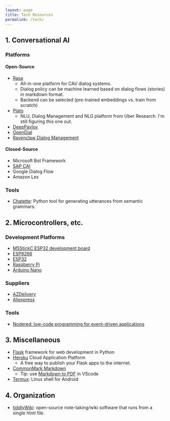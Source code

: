 ```yaml
---
layout: page
title: Tech Resources
permalink: /tech/
---
```

## 1. Conversational AI

### Platforms

#### Open-Source

- [Rasa](rasa.com)
  - All-in-one platform for CAI/ dialog systems. 
  - Dialog policy can be machine learned based on dialog flows (stories) in markdown format.
  - Backend can be selected (pre-trained embeddings vs. train from scratch)
- [Plato](https://github.com/uber-research/plato-research-dialogue-system)
  - NLU, Dialog Management and NLG platform from Uber Research. I'm still figuring this one out.
- [DeepPavlov](https://deeppavlov.ai/)
- [OpenDial](http://www.opendial-toolkit.net/)
- [Ravenclaw Dialog Management](https://www.cs.cmu.edu/~dbohus/ravenclaw-olympus/research.html)

#### Closed-Source

- Microsoft Bot Framework
- [SAP CAI](cai.tools.sap)
- Google Dialog Flow
- Amazon Lex

### Tools

- [Chatette](https://pypi.org/project/chatette/): Python tool for generating utterances from semantic grammars.

## 2. Microcontrollers, etc.

### Development Platforms

- [M5StickC ESP32 development board](https://m5stack.com/products/stick-c)
- [ESP8266](https://www.espressif.com/en/products/hardware/esp8266ex/overview)
- [ESP32](https://www.espressif.com/en/products/hardware/esp32/overview)
- [Raspberry Pi](https://www.raspberrypi.org/)
- [Arduino Nano](https://www.arduino.cc/en/pmwiki.php?n=Main/ArduinoBoardNano)

### Suppliers

- [AZDelivery](https://azdelivery.de/)
- [Aliexpress](https://www.aliexpress.com)

### Tools

<!-- - [Visuino: visual programming for Arduino](https://www.visuino.com/) -->
- [Nodered: low-code programming for event-driven applications](https://nodered.org/)

## 3. Miscellaneous

- [Flask](https://palletsprojects.com/p/flask/) framework for web development in Python
- [Heroku](https://www.heroku.com/what) Cloud Application Platform
  - A free way to publish your Flask apps to the internet.
- [CommonMark Markdown](https://commonmark.org/help/)
  - Tip: use [Markdown to PDF](https://marketplace.visualstudio.com/items?itemName=yzane.markdown-pdf) in VScode
- [Termux](https://termux.com/): Linux shell for Android

## 4. Organization

- [tiddlyWiki](https://tiddlywiki.com/): open-source note-taking/wiki software that runs from a single html file.

